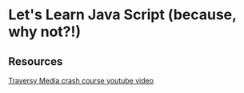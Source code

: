 # Let's Learn Java Script (because, why not?!)

## Resources
[Traversy Media crash course youtube video](https://www.youtube.com/watch?v=hdI2bqOjy3c)

